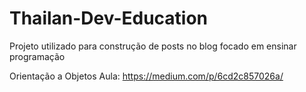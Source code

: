 # Thailan-Dev-Education
Projeto utilizado para construção de posts no blog focado em ensinar programação

Orientação a Objetos Aula: https://medium.com/p/6cd2c857026a/
